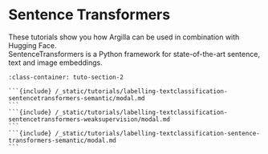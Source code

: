 # Sentence Transformers

These tutorials show you how Argilla can be used in combination with Hugging Face.\
SentenceTransformers is a Python framework for state-of-the-art sentence, text and image embeddings.

````{grid} 1 1 2 2
:class-container: tuto-section-2

```{include} /_static/tutorials/labelling-textclassification-sentencetransformers-semantic/modal.md
```
```{include} /_static/tutorials/labelling-textclassification-sentencetransformers-weaksupervision/modal.md
```
```{include} /_static/tutorials/labelling-textclassification-sentence-transformers-semantic/modal.md
```
````
